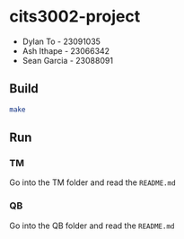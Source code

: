 # cits3002-project
- Dylan To - 23091035
- Ash Ithape - 23066342
- Sean Garcia - 23088091
## Build

```sh
make
```

## Run

### TM

Go into the TM folder and read the `README.md`

### QB

Go into the QB folder and read the `README.md`
